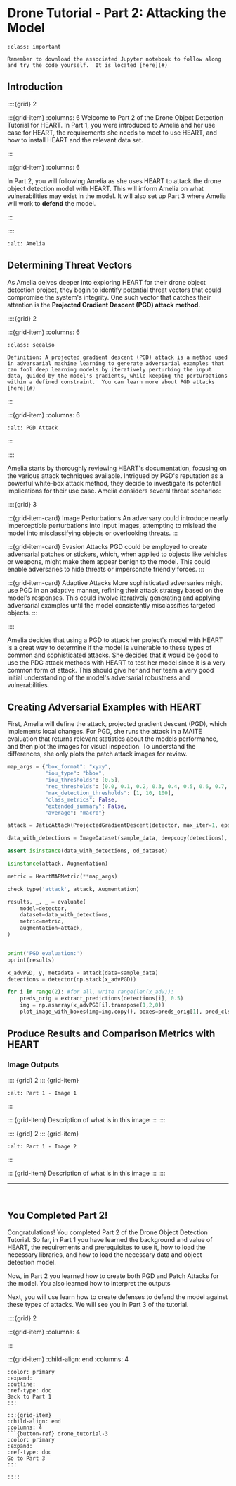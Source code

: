 Drone Tutorial - Part 2: Attacking the Model
============

```{admonition} Reminder: Download Notebook
:class: important

Remember to download the associated Jupyter notebook to follow along and try the code yourself.  It is located [here](#)
``` 

## Introduction

::::{grid} 2

:::{grid-item}
:columns: 6
Welcome to Part 2 of the Drone Object Detection Tutorial for HEART.  In Part 1, you were introduced to Amelia and her use case for HEART, the requirements she needs to meet to use HEART, and how to install HEART and the relevant data set.



:::

:::{grid-item}
:columns: 6


In Part 2, you will following Amelia as she uses HEART to attack the drone object detection model with HEART.  This will inform Amelia on what vulnerabilities may exist in the model.  It will also set up Part 3 where Amelia will work to **defend** the model.

:::

::::

```{image} /_static/tutorial-drone/neural-network-wide.jpg
:alt: Amelia
```

## Determining Threat Vectors

As Amelia delves deeper into exploring HEART for their drone object detection project, they begin to identify potential threat vectors that could compromise the system's integrity. One such vector that catches their attention is the **Projected Gradient Descent (PGD) attack method.**

::::{grid} 2

:::{grid-item}
:columns: 6
```{admonition} Projected Gradient Descent (PGD) Attack Method
:class: seealso

Definition: A projected gradient descent (PGD) attack is a method used in adversarial machine learning to generate adversarial examples that can fool deep learning models by iteratively perturbing the input data, guided by the model's gradients, while keeping the perturbations within a defined constraint.  You can learn more about PGD attacks [here](#)
```
:::

:::{grid-item}
:columns: 6

```{image} /_static/tutorial-drone/pgd-attack.png
:alt: PGD Attack
```

:::

::::




Amelia starts by thoroughly reviewing HEART's documentation, focusing on the various attack techniques available. Intrigued by PGD's reputation as a powerful white-box attack method, they decide to investigate its potential implications for their use case.  Amelia considers several threat scenarios:


::::{grid} 3

:::{grid-item-card} Image Perturbations
An adversary could introduce nearly imperceptible perturbations into input images, attempting to mislead the model into misclassifying objects or overlooking threats.
:::

:::{grid-item-card} Evasion Attacks
PGD could be employed to create adversarial patches or stickers, which, when applied to objects like vehicles or weapons, might make them appear benign to the model. This could enable adversaries to hide threats or impersonate friendly forces.
:::

:::{grid-item-card} Adaptive Attacks
More sophisticated adversaries might use PGD in an adaptive manner, refining their attack strategy based on the model's responses. This could involve iteratively generating and applying adversarial examples until the model consistently misclassifies targeted objects.
:::

::::


Amelia decides that using a PGD to attack her project's model with HEART is a great way to determine if the model is vulnerable to these types of common and sophisticated attacks. She decides that it would be good to use the PDG attack methods with HEART to test her model since it is a very common form of attack.  This should give her and her team a very good initial understanding of the model's adversarial robustness and vulnerabilities.




## Creating Adversarial Examples with HEART

First, Amelia will define the attack, projected gradient descent (PGD), which implements local changes. For PGD, she runs the attack in a MAITE evaluation that returns relevant statistics about the models performance, and then plot the images for visual inspection. To understand the differences, she only plots the patch attack images for review.

```python
map_args = {"box_format": "xyxy",
            "iou_type": "bbox",
            "iou_thresholds": [0.5],
            "rec_thresholds": [0.0, 0.1, 0.2, 0.3, 0.4, 0.5, 0.6, 0.7, 0.8, 0.9, 1.0],
            "max_detection_thresholds": [1, 10, 100],
            "class_metrics": False,
            "extended_summary": False,
            "average": "macro"}

attack = JaticAttack(ProjectedGradientDescent(detector, max_iter=1, eps_step=0.01, eps=0.03, targeted=False, verbose=False), norm=2)

data_with_detections = ImageDataset(sample_data, deepcopy(detections), threshold=0.9)

assert isinstance(data_with_detections, od_dataset)

isinstance(attack, Augmentation)

metric = HeartMAPMetric(**map_args)

check_type('attack', attack, Augmentation)

results, _, _ = evaluate(
    model=detector, 
    dataset=data_with_detections,
    metric=metric,
    augmentation=attack,
)


print('PGD evaluation:')
pprint(results)
```
<!-- 
```
0%|          | 0/5 [00:00<?, ?it/s]

PGD evaluation:
{'classes': tensor([ 1,  2,  3,  4,  6,  7,  8,  9, 10, 14, 15, 27, 28, 56, 64], dtype=torch.int32),
 'map': tensor(0.08463),
 'map_50': tensor(0.08463),
 'map_75': tensor(-1.),
 'map_large': tensor(-1.),
 'map_medium': tensor(0.15476),
 'map_per_class': tensor(-1.),
 'map_small': tensor(0.14274),
 'mar_1': tensor(0.03261),
 'mar_10': tensor(0.13354),
 'mar_100': tensor(0.19876),
 'mar_100_per_class': tensor(-1.),
 'mar_large': tensor(-1.),
 'mar_medium': tensor(0.26923),
 'mar_small': tensor(0.31429)}
``` -->

```python
x_advPGD, y, metadata = attack(data=sample_data)
detections = detector(np.stack(x_advPGD))

for i in range(2): #for all, write range(len(x_adv)):
    preds_orig = extract_predictions(detections[i], 0.5)
    img = np.asarray(x_advPGD[i].transpose(1,2,0))
    plot_image_with_boxes(img=img.copy(), boxes=preds_orig[1], pred_cls=preds_orig[0], title="Detections")
```
## Produce Results and Comparison Metrics with HEART

### Image Outputs

:::: {grid} 2
::: {grid-item} 
```{image} /_static/tutorial-drone/dt-p2-1.png
:alt: Part 1 - Image 1
```
:::

::: {grid-item}
Description of what is in this image
:::
::::

:::: {grid} 2
::: {grid-item} 
```{image} /_static/tutorial-drone/dt-p2-2.png
:alt: Part 1 - Image 2
```
:::

::: {grid-item}
Description of what is in this image
:::
::::

<hr style="margin-bottom:60px;">

## You Completed Part 2!

Congratulations!  You completed Part 2 of the Drone Object Detection Tutorial.  So far, in Part 1 you have learned the background and value of HEART, the requirements and prerequisites to use it, how to load the necessary libraries, and how to load the necessary data and object detection model.

Now, in Part 2 you learned how to create both PGD and Patch Attacks for the model.  You also learned how to interpret the outputs

Next, you will use learn how to create defenses to defend the model against these types of attacks.  We will see you in Part 3 of the tutorial.

::::{grid} 2

:::{grid-item}
:columns: 4

:::

:::{grid-item}
:child-align: end
:columns: 4
```{button-ref} drone_tutorial-1
:color: primary
:expand:
:outline:
:ref-type: doc
Back to Part 1
:::

:::{grid-item}
:child-align: end
:columns: 4
```{button-ref} drone_tutorial-3
:color: primary
:expand:
:ref-type: doc
Go to Part 3
:::

::::